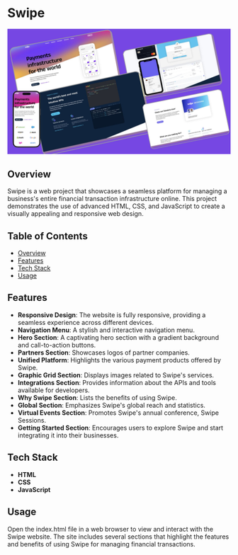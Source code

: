 # Swipe

![Swipe](assets/thumbnail.jpg)

## Overview

Swipe is a web project that showcases a seamless platform for managing a business's entire financial transaction infrastructure online. This project demonstrates the use of advanced HTML, CSS, and JavaScript to create a visually appealing and responsive web design.

## Table of Contents

- [Overview](#overview)
- [Features](#features)
- [Tech Stack](#tech-stack)
- [Usage](#usage)

## Features

- **Responsive Design**: The website is fully responsive, providing a seamless experience across different devices.
- **Navigation Menu**: A stylish and interactive navigation menu.
- **Hero Section**: A captivating hero section with a gradient background and call-to-action buttons.
- **Partners Section**: Showcases logos of partner companies.
- **Unified Platform**: Highlights the various payment products offered by Swipe.
- **Graphic Grid Section**: Displays images related to Swipe's services.
- **Integrations Section**: Provides information about the APIs and tools available for developers.
- **Why Swipe Section**: Lists the benefits of using Swipe.
- **Global Section**: Emphasizes Swipe's global reach and statistics.
- **Virtual Events Section**: Promotes Swipe's annual conference, Swipe Sessions.
- **Getting Started Section**: Encourages users to explore Swipe and start integrating it into their businesses.

## Tech Stack

- **HTML**
- **CSS**
- **JavaScript**

## Usage

Open the index.html file in a web browser to view and interact with the Swipe website. The site includes several sections that highlight the features and benefits of using Swipe for managing financial transactions.
